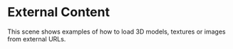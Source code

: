 # External Content   
This scene shows examples of how to load 3D models, textures or images from external URLs.
